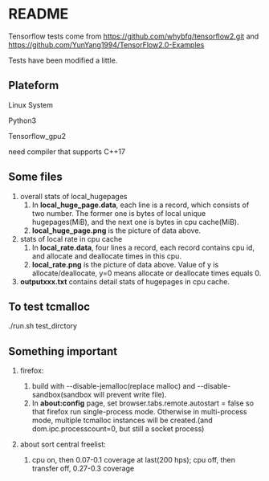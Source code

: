 # README
Tensorflow tests come from https://github.com/whybfq/tensorflow2.git and https://github.com/YunYang1994/TensorFlow2.0-Examples

Tests have been modified a little.

## Plateform
Linux System

Python3

Tensorflow_gpu2

need compiler that supports C++17

## Some files
1. overall stats of local_hugepages 
   1. In **local_huge_page.data**, each line is a record, which consists of two number. The former one is bytes of local unique hugepages(MiB), and the next one is bytes in cpu cache(MiB).
   2. **local_huge_page.png** is the picture of data above.
2. stats of local rate in cpu cache
   1. In **local_rate.data**, four lines a record, each record contains cpu id, and allocate and deallocate times in this cpu.
   2. **local_rate.png** is the picture of data above. Value of y is allocate/deallocate, y=0 means allocate or deallocate times equals 0.
3. **outputxxx.txt** contains detail stats of hugepages in cpu cache.

## To test tcmalloc
./run.sh test_dirctory

## Something important

1. firefox:
   1.  build with --disable-jemalloc(replace malloc) and --disable-sandbox(sandbox will prevent write file). 
   2. In **about:config** page, set browser.tabs.remote.autostart = false so that firefox run single-process mode. Otherwise in multi-process mode, multiple tcmalloc instances will be created.(and dom.ipc.processcount=0, but still a socket process)

2. about sort central freelist:
   1. cpu on, then 0.07-0.1 coverage at last(200 hps); cpu off, then transfer off, 0.27-0.3 coverage

